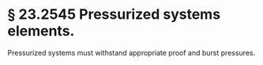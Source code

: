 # § 23.2545   Pressurized systems elements.

Pressurized systems must withstand appropriate proof and burst pressures.




